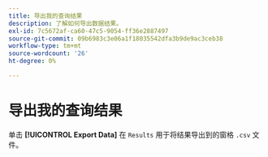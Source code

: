 ```yaml
---
title: 导出我的查询结果
description: 了解如何导出数据结果。
exl-id: 7c5672af-ca60-47c5-9054-ff36e2887497
source-git-commit: 09b6983c3e06a1f18035542dfa3b9de9ac3ceb38
workflow-type: tm+mt
source-wordcount: '26'
ht-degree: 0%

---
```


# 导出我的查询结果

单击 **[!UICONTROL Export Data]** 在 `Results` 用于将结果导出到的窗格 `.csv` 文件。
